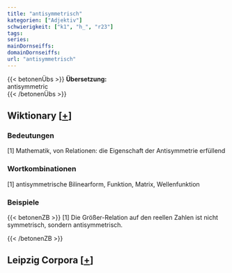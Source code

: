 ```yaml
---
title: "antisymmetrisch"
kategorien: ["Adjektiv"]
schwierigkeit: ["k1", "h_", "r23"]
tags:
series:
mainDornseiffs:
domainDornseiffs:
url: "antisymmetrisch"
---
```


{{< betonenÜbs >}}
**Übersetzung:**  
antisymmetric  
{{< /betonenÜbs >}}

## Wiktionary [[+](https://de.wiktionary.org/wiki/antisymmetrisch)]

### Bedeutungen
[1] Mathematik, von Relationen: die Eigenschaft der Antisymmetrie erfüllend  

### Wortkombinationen
[1] antisymmetrische Bilinearform, Funktion, Matrix, Wellenfunktion  

### Beispiele
{{< betonenZB >}}
[1] Die Größer-Relation auf den reellen Zahlen ist nicht symmetrisch, sondern antisymmetrisch.  

{{< /betonenZB >}}

## Leipzig Corpora [[+](https://corpora.uni-leipzig.de/en/res?word=antisymmetrisch&corpusId=deu_newscrawl-public_2018)]

